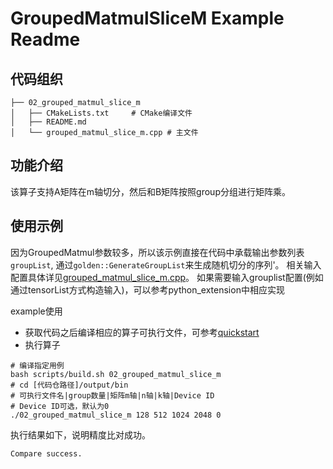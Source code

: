 # GroupedMatmulSliceM Example Readme
## 代码组织
```
├── 02_grouped_matmul_slice_m
│   ├── CMakeLists.txt     # CMake编译文件
│   ├── README.md
│   └── grouped_matmul_slice_m.cpp # 主文件
```
## 功能介绍
该算子支持A矩阵在m轴切分，然后和B矩阵按照group分组进行矩阵乘。
## 使用示例
因为GroupedMatmul参数较多，所以该示例直接在代码中承载输出参数列表`groupList`, 通过`golden::GenerateGroupList`来生成随机切分的序列'。
相关输入配置具体详见[grouped_matmul_slice_m.cpp](grouped_matmul_slice_m.cpp)。
如果需要输入grouplist配置(例如通过tensorList方式构造输入)，可以参考python_extension中相应实现

example使用
- 获取代码之后编译相应的算子可执行文件，可参考[quickstart](../../docs/quickstart.md#算子编译)
- 执行算子
```
# 编译指定用例
bash scripts/build.sh 02_grouped_matmul_slice_m
# cd [代码仓路径]/output/bin
# 可执行文件名|group数量|矩阵m轴|n轴|k轴|Device ID
# Device ID可选，默认为0
./02_grouped_matmul_slice_m 128 512 1024 2048 0
```
执行结果如下，说明精度比对成功。
```
Compare success.
```